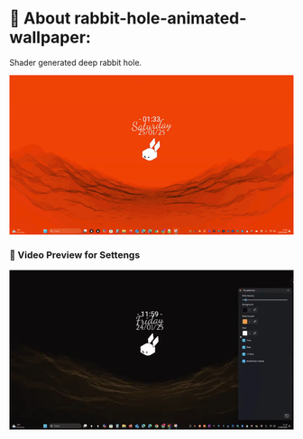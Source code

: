 # 💫 About rabbit-hole-animated-wallpaper:

Shader generated deep rabbit hole.

<div align="center">
  <a href="https://rabbit-world.github.io">
    <img src="https://github.com/Rabbit-World/rabbit-hole-animated-wallpaper/blob/main/preview.gif?raw=true" />
  </a>
</div>

### 🎥 Video Preview for Settengs

<div align="center">
  <a href="https://rabbit-world.github.io">
    <img src="https://github.com/Rabbit-World/rabbit-hole-animated-wallpaper/blob/main/preview.webp?raw=true" />
  </a>
</div>
